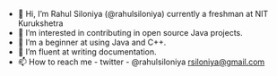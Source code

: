 - 👋 Hi, I’m Rahul Siloniya (@rahulsiloniya) currently a freshman at NIT Kurukshetra
- 👀 I’m interested in contributing in open source Java projects.
- 🌱 I’m a beginner at using Java and C++.
- 💞️ I’m fluent at writing documentation.
- 📫 How to reach me - twitter - @rahulsiloniya rsiloniya@gmail.com

<!---
Siloniya/Siloniya is a ✨ special ✨ repository because its `README.md` (this file) appears on your GitHub profile.
You can click the Preview link to take a look at your changes.
--->
